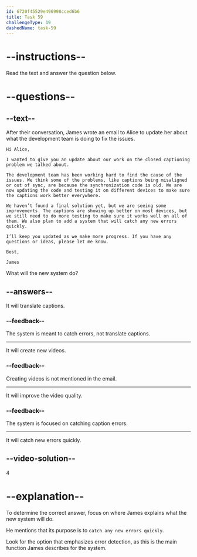 ```yaml
---
id: 6720f45529e496998cced6b6
title: Task 59
challengeType: 19
dashedName: task-59
---
```


<!-- READING -->

# --instructions--

Read the text and answer the question below.

# --questions--

## --text--

After their conversation, James wrote an email to Alice to update her about what the development team is doing to fix the issues.

`Hi Alice,`

`I wanted to give you an update about our work on the closed captioning problem we talked about.`

`The development team has been working hard to find the cause of the issues. We think some of the problems, like captions being misaligned or out of sync, are because the synchronization code is old. We are now updating the code and testing it on different devices to make sure the captions work better everywhere.`

`We haven’t found a final solution yet, but we are seeing some improvements. The captions are showing up better on most devices, but we still need to do more testing to make sure it works well on all of them. We also plan to add a system that will catch any new errors quickly.`

`I’ll keep you updated as we make more progress. If you have any questions or ideas, please let me know.`

`Best,`

`James`

What will the new system do?

## --answers--

It will translate captions.

### --feedback--

The system is meant to catch errors, not translate captions.

---

It will create new videos.

### --feedback--

Creating videos is not mentioned in the email.

---

It will improve the video quality.

### --feedback--

The system is focused on catching caption errors.

---

It will catch new errors quickly.

## --video-solution--

4

# --explanation--

To determine the correct answer, focus on where James explains what the new system will do.

He mentions that its purpose is to `catch any new errors quickly`.

Look for the option that emphasizes error detection, as this is the main function James describes for the system.
